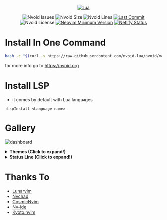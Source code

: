 <div align="center">
        
[![Lua](https://img.shields.io/badge/Made%20with%20Lua-blue.svg?style=for-the-badge&logo=lua)](https://lua.org)

</div>

<div align="center">


![Nvoid Issues](https://img.shields.io/github/issues/nvoid-lua/nvoid?color=red&style=flat-square)
![Nvoid Size](https://img.shields.io/github/repo-size/nvoid-lua/nvoid?style=flat-square)
![Nvoid Lines](https://img.shields.io/tokei/lines/github/nvoid-lua/nvoid?color=purple&label=Total%20Lines%20of%20code&style=flat-square)
[![Last Commit](https://img.shields.io/github/last-commit/nvoid-lua/nvoid.svg?style=flat-square&label=Last%20Commit&color=58eb34)](https://github.com/nvoid-lua/nvoid/pulse)
![Nvoid License](https://img.shields.io/github/license/nvoid-lua/nvoid?style=flat-square)
[![Neovim Minimum Version](https://img.shields.io/badge/Neovim-0.7+-blueviolet.svg?style=flat-square&logo=Neovim&logoColor=white)](https://github.com/neovim/neovim)
[![Netlify Status](https://api.netlify.com/api/v1/badges/215cd34c-a660-4a6d-b85d-0af87869dc7c/deploy-status)](https://app.netlify.com/sites/nvoid/deploys)



</div>


# Install In One Command
```bash
bash -c "$(curl -s https://raw.githubusercontent.com/nvoid-lua/nvoid/main/scripts/installer.sh)"
```

for more info go to https://nvoid.org


# Install LSP
+ it comes by default with Lua languages
```vim
:LspInstall <Language name>
```
        
# Gallery
![dashboard](https://user-images.githubusercontent.com/94284073/176967715-026afc51-d292-434c-b145-2d33c91cb0bb.png)


<details><summary> <b>Themes (Click to expand!)</b></summary>
 
![catppuccin](https://user-images.githubusercontent.com/94284073/174412677-325eb0a3-f8d8-4ca0-9529-de31b57e2743.png)
![Classic Dark](https://user-images.githubusercontent.com/94284073/174412661-b0b57330-8a63-4c47-880a-9570e2809bc9.png)
![Nord](https://user-images.githubusercontent.com/94284073/174412671-916e9fb5-e863-43a7-b9f9-d9974059945e.png)
![Onedark](https://user-images.githubusercontent.com/94284073/174412713-6db538c3-5909-4b09-8ad6-76e61d651162.png)
![Solarized](https://user-images.githubusercontent.com/94284073/174412746-c30fedda-3609-4869-ac3e-4c278dee7101.png)
![TokyoDark](https://user-images.githubusercontent.com/94284073/174412765-b85d6ed5-fa00-498e-835a-b48478824410.png)
![UWU](https://user-images.githubusercontent.com/94284073/174412787-202e2e24-09aa-43f8-b97a-5df6128630bf.png)

</details>

<details><summary> <b>Status Line (Click to expand!)</b></summary>
  
![default](https://user-images.githubusercontent.com/94284073/177632869-7dea4a85-310a-4200-890d-6a55aea23e48.png)
![evil](https://user-images.githubusercontent.com/94284073/177632879-32c8b97e-f5c4-40e7-9f85-63ee91c9b0f2.png)
![minimal](https://user-images.githubusercontent.com/94284073/177632880-f8e4e97c-ddef-4003-82c8-506dd4ef27a2.png)
![nvoid](https://user-images.githubusercontent.com/94284073/177632884-afe78c6c-97c1-4d2f-985b-7b287d285a85.png)

 
</details>
        
# Thanks To
+ [Lunarvim](https://github.com/LunarVim/LunarVim)
+ [Nvchad](https://github.com/NvChad/NvChad)
+ [CosmicNvim](https://github.com/mattleong/CosmicNvim)
+ [Nv-ide](https://github.com/crivotz/nv-ide)
+ [Kyoto.nvim](https://github.com/samrath2007/kyoto.nvim) 
